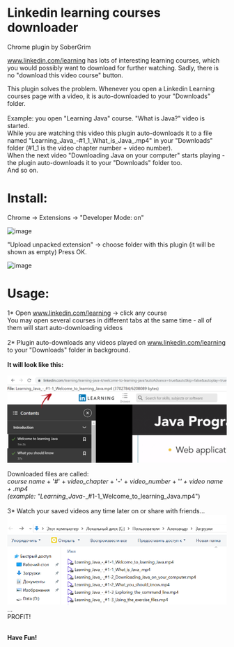 # Linkedin learning courses downloader
Chrome plugin by SoberGrim

www.linkedin.com/learning has lots of interesting learning courses, which you would possibly want to download for further watching.
Sadly, there is no "download this video course" button.

This plugin solves the problem. Whenever you open a Linkedin Learning courses page with a video, it is auto-downloaded to your "Downloads" folder.<br><br>
Example: you open "Learning Java" course. "What is Java?" video is started. <br>While you are watching this video this plugin auto-downloads it to a file named "Learning_Java_-#1_1_What_is_Java_.mp4" in your "Downloads" folder (#1_1 is the video chapter number + video number). <br>
When the next video "Downloading Java on your computer" starts playing - the plugin auto-downloads it to your "Downloads" folder too. 
<br>And so on.

# Install:
Chrome -> Extensions -> "Developer Mode: on"

![image](https://user-images.githubusercontent.com/12745995/139560473-7a8ce50d-4a16-4e69-8e76-721ca10c7792.png)

"Upload unpacked extension" -> choose folder with this plugin (it will be shown as empty) Press OK.

![image](https://user-images.githubusercontent.com/12745995/139560543-d136493f-2805-416d-b9fa-295530c722b9.png)

# Usage:

1* Open www.linkedin.com/learning -> click any course<br> 
You may open several courses in different tabs at the same time - all of them will start auto-downloading videos<br><br>
2* Plugin auto-downloads any videos played on www.linkedin.com/learning to your "Downloads" folder in background.<br><br>
<b>It will look like this:</b><br><br>
![image](https://github.com/SoberGrim/Linkedin-learning-courses-downloader/blob/main/img/image.png)<br>


Downloaded files are called:<br> 
<i>course name</i> + '#' + <i>video_chapter</i> + '-' + <i>video_number</i> + '_' + <i>video name</i> + <i>.mp4</i><br>
(example: "Learning_Java_-_#1-1_Welcome_to_learning_Java.mp4")<br><br>
3* Watch your saved videos any time later on or share with friends...<br>
![image](https://github.com/SoberGrim/Linkedin-learning-courses-downloader/blob/main/img/image2.png)<br>
...<br>
PROFIT!<br><br>

<b>Have Fun!<b>

